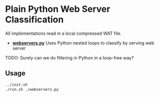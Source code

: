# Plain Python Web Server Classification

All implementations read in a local compressed WAT file.

- [**webservers.py**](webservers.py) Uses Python nested loops to classify by serving web server

TODO: Surely can we do filtering in Python in a loop-free way?

## Usage

```sh
../init.sh
./run.sh ./webservers.py
```

